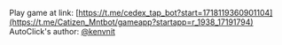 Play game at link: [https://t.me/cedex_tap_bot?start=1718119360901104](https://t.me/Catizen_Mntbot/gameapp?startapp=r_1938_17191794)
AutoClick's author: [@kenvnit](https://t.me/kenvnit)
